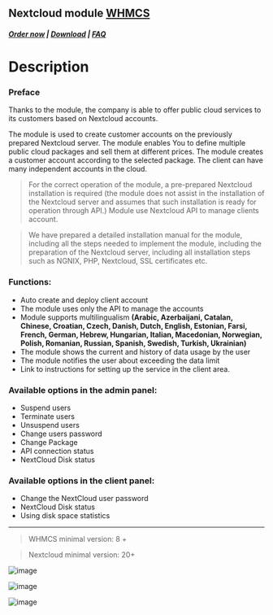 ## Nextcloud module **[WHMCS](https://puqcloud.com/link.php?id=77)**

#####  [Order now](https://puqcloud.com/index.php?rp=/store/whmcs-module-nextcloud) | [Download](https://download.puqcloud.com/WHMCS/servers/PUQ_WHMCS-Nextcloud/) | [FAQ](https://faq.puqcloud.com/)

# Description

### Preface

Thanks to the module, the company is able to offer public cloud services to its customers based on Nextcloud accounts.

The module is used to create customer accounts on the previously prepared Nextcloud server. The module enables You to define multiple public cloud packages and sell them at different prices. The module creates a customer account according to the selected package. The client can have many independent accounts in the cloud.

>For the correct operation of the module, a pre-prepared Nextcloud installation is required (the module does not assist in the installation of the Nextcloud server and assumes that such installation is ready for operation through API.) Module use Nextcloud API to manage clients account.

>We have prepared a detailed installation manual for the module, including all the steps needed to implement the module, including the preparation of the Nextcloud server, including all installation steps such as NGNIX, PHP, Nextcloud, SSL certificates etc.

### Functions:

- Auto create and deploy client account
- The module uses only the API to manage the accounts
- Module supports multilingualism **(Arabic, Azerbaijani, Catalan, Chinese, Croatian, Czech, Danish, Dutch, English, Estonian, Farsi, French, German, Hebrew, Hungarian, Italian, Macedonian, Norwegian, Polish, Romanian, Russian, Spanish, Swedish, Turkish, Ukrainian)**
- The module shows the current and history of data usage by the user
- The module notifies the user about exceeding the data limit
- Link to instructions for setting up the service in the client area.

### Available options in the admin panel:

- Suspend users
- Terminate users
- Unsuspend users
- Change users password
- Change Package
- API connection status
- NextCloud Disk status

### Available options in the client panel:

- Change the NextCloud user password
- NextCloud Disk status
- Using disk space statistics


- - - - - -

>WHMCS minimal version: 8 +

>Nextcloud minimal version: 20+

![image](https://github.com/PUQ-sp-z-o-o/WHMCS-Module-Nextcloud/assets/81689153/76b19dc2-e9c2-4463-b520-fe3d8ef224ac)

![image](https://user-images.githubusercontent.com/81689153/223085469-f1909ebc-31f1-4b40-9f58-6df8301743ff.png)

![image](https://user-images.githubusercontent.com/81689153/223085496-01fbefa8-2b18-47f2-829e-0204a1e75d70.png)
